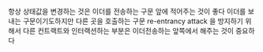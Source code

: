
항상 상태값을 변경하는 것은 이더를 전송하는 구문 앞에 적어주는 것이 좋다 
이더를 보내는 구문이기도하지만 다른 곳을 호출하는 구문 
re-entrancy attack 을 방지하기 위해서 다른 컨트랙트와 인터랙션하는 부분은 이더전송하는 앞쪽에서 해주는 것이 중요하다 